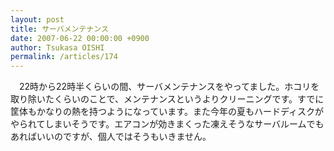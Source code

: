 ```yaml
---
layout: post
title: サーバメンテナンス
date: 2007-06-22 00:00:00 +0900
author: Tsukasa OISHI
permalink: /articles/174
---
```



　22時から22時半くらいの間、サーバメンテナンスをやってました。ホコリを取り除いたくらいのことで、メンテナンスというよりクリーニングです。すでに筐体もかなりの熱を持つようになっています。また今年の夏もハードディスクがやられてしまいそうです。エアコンが効きまくった凍えそうなサーバルームでもあればいいのですが、個人ではそうもいきません。  

